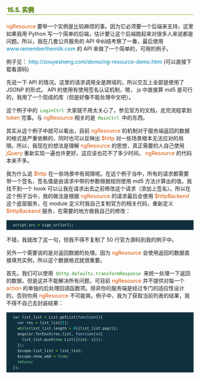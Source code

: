 <h2 style=" border-bottom: 1px solid #69ab01; color: #5e9802; padding: 2px; text-shadow: 1px 1px 1px gray; margin: 20px auto; font-size: medium;">15.5. 实例</h2>

<p style="margin: 15px 0;">
<i style=" color: #d75100; font-style: normal; ">ngResource</i> 要举一个实例是比较麻烦的事。因为它必须要一个后端来支持，这里如果我用 Python 写一个简单的后端，估计要让这个后端跑起来对很多人来说都是问题。所以，我在几套公共服务的 API 中纠结考察了一番，最后使用 <a href="http://www.rememberthemilk.com" style="color: #0184b7; text-decoration: none">www.rememberthemilk.com</a> 的 API 来做了一个简单的，可用的例子。
</p>
<p style="margin: 15px 0;">
例子见： <a href="http://zouyesheng.com/demo/ng-resource-demo.html" style="color: #0184b7; text-decoration: none">http://zouyesheng.com/demo/ng-resource-demo.html</a>  (可以直接下载看源码)
</p>
<p style="margin: 15px 0;">
先说一下 API 的情况。这里的请求调用全是跨域的，所以交互上全部是使用了 JSONP 的形式。 API 的使用有使用签名认证机制，嗯， js 中直接算 md5 是可行的，我用了一个现成的库（但是好像不能处理中文吧）。
</p>
<p style="margin: 15px 0;">
这个例子中的 <code style="margin: auto 3px; color: #228b22; font-family: monospace; ">LoginCtrl</code> 大家就不用太关心了，参见官方的文档，走完流程拿到 <i style=" color: #d75100; font-style: normal; ">token</i> 完事。与 <i style=" color: #d75100; font-style: normal; ">ngResource</i> 相关的是 <code style="margin: auto 3px; color: #228b22; font-family: monospace; ">MainCtrl</code> 中的东西。
</p>
<p style="margin: 15px 0;">
其实从这个例子中就可以看出，目前 <i style=" color: #d75100; font-style: normal; ">ngResource</i> 的机制对于服务端返回的数据的格式是严重依赖的，同时也可以反映出 <i style=" color: #d75100; font-style: normal; ">$http</i> 对一些场景根本无法应对的局限。所以，我现在的想法是理解 <i style=" color: #d75100; font-style: normal; ">ngResource</i> 的思想，真正需要的人自己使用 <i style=" color: #d75100; font-style: normal; ">jQuery</i> 重新实现一遍也许更好。这应该也花不了多少时间， <i style=" color: #d75100; font-style: normal; ">ngResource</i> 的代码本来不多。
</p>
<p style="margin: 15px 0;">
我为什么说 <i style=" color: #d75100; font-style: normal; ">$http</i> 在一些场景中有局限呢。在这个例子当中，所有的请求都需要带一个签名，签名值是由请求中带的参数根据规则使用 md5 方法计算出的值。我找不到一个 hook 可以让我在请求出去之前修改这个请求（添加上签名）。所以在这个例子当中，我的做法是根据 <i style=" color: #d75100; font-style: normal; ">ngResource</i> 的请求最后会使用 <i style=" color: #d75100; font-style: normal; ">$httpBackend</i> 这个底层服务，在 module 定义时我自己复制官方的相关代码，重新定义 <i style=" color: #d75100; font-style: normal; ">$httpBackend</i> 服务，在需要的地方做我自己的修改：
</p>

<div class="highlight" style="background: #103040"><pre style=" white-space: pre-wrap; word-wrap: break-word; border: 1px solid #888; font-size: small; line-height: 1.5em; padding: 5px;; color: #e0eee0; background: #103040;">  <span style="color: #e0eee0">script</span>.<span style="color: #e0eee0">src</span> <span style="color: #7fff00">=</span> <span style="color: #e0eee0">sign_url</span>(<span style="color: #e0eee0">url</span>);
</pre></div>


<p style="margin: 15px 0;">
不错，我就改了这一句，但我不得不复制了 50 行官方源码到我的例子中。
</p>
<p style="margin: 15px 0;">
另外一个需要说的是对返回数据的处理。因为 <i style=" color: #d75100; font-style: normal; ">ngResource</i> 会使用返回的数据直接填充实例，所以这个数据格式就很重要。
</p>
<p style="margin: 15px 0;">
首先，我们可以使用 <code style="margin: auto 3px; color: #228b22; font-family: monospace; ">$http.defaults.transformResponse</code> 来统一处理一下返回的数据，但是这并不能解决所有问题，可目前 <i style=" color: #d75100; font-style: normal; ">ngResource</i> 并不提供对每一个 <i style=" color: #d75100; font-style: normal; ">action</i> 的单独的后处理回调函数项。除非你的服务端是经过专门的适应性设计的，否则你用 <i style=" color: #d75100; font-style: normal; ">ngResource</i> 不可能爽。例子中，我为了获取当前列表的结果，我不得不自己去封装结果：
</p>

<div class="highlight" style="background: #103040"><pre style=" white-space: pre-wrap; word-wrap: break-word; border: 1px solid #888; font-size: small; line-height: 1.5em; padding: 5px;; color: #e0eee0; background: #103040;">  <span style="color: #bcd2ee">var</span> <span style="color: #e0eee0">list_list</span> <span style="color: #7fff00">=</span> <span style="color: #e0eee0">List</span>.<span style="color: #e0eee0">getList</span>(<span style="color: #bcd2ee">function</span>(){
    <span style="color: #bcd2ee">var</span> <span style="color: #e0eee0">res</span> <span style="color: #7fff00">=</span> <span style="color: #e0eee0">list_list</span>[<span style="color: #00ffff">1</span>];
    <span style="color: #90ee90">while</span>(<span style="color: #e0eee0">list_list</span>.<span style="color: #e0eee0">length</span> <span style="color: #7fff00">&gt;</span> <span style="color: #00ffff">0</span>){<span style="color: #e0eee0">list_list</span>.<span style="color: #e0eee0">pop</span>()};
    <span style="color: #e0eee0">angular</span>.<span style="color: #e0eee0">forEach</span>(<span style="color: #e0eee0">res</span>.<span style="color: #e0eee0">list</span>, <span style="color: #bcd2ee">function</span>(<span style="color: #e0eee0">v</span>){
      <span style="color: #e0eee0">list_list</span>.<span style="color: #e0eee0">push</span>(<span style="color: #90ee90">new</span> <span style="color: #e0eee0">List</span>({<span style="color: #e0eee0">list</span><span style="color: #7fff00">:</span> <span style="color: #e0eee0">v</span>}));
    });
    <span style="color: #e0eee0">$scope</span>.<span style="color: #e0eee0">list_list</span> <span style="color: #7fff00">=</span> <span style="color: #e0eee0">list_list</span>;
    <span style="color: #e0eee0">$scope</span>.<span style="color: #e0eee0">show_add</span> <span style="color: #7fff00">=</span> <span style="color: #90ee90">true</span>;
    <span style="color: #90ee90">return</span>;
  });
</pre></div>
